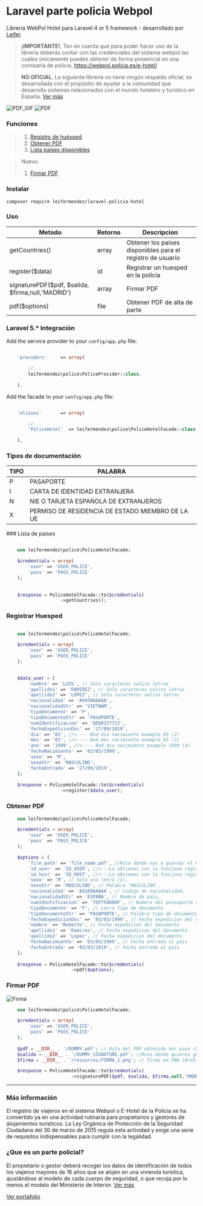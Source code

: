 # Laravel parte policia Webpol 

Libreria WebPol Hotel para Laravel 4 or 5 framework - desarrollado por [Leifer](https://leifermendez.github.io).

 > __¡IMPORTANTE!__,  Ten en cuenta que para poder hacer uso de la librería deberás contar con las credenciales del sistema webpol las cuales únicamente puedes obtener de forma presencial en una comisaria de policia.
 > https://webpol.policia.es/e-hotel/

 > __NO OFICIAL__, La siguiente librería no tiene ningún respaldo oficial, es desarrollada con el propósito de ayudar a la comunidad que desarrolla sistemas relacionados con el mundo hotelero y turístico en España. [Ver màs](#parte_polcial)

![PDF_GIF](https://github.com/leifermendez/laravel-policia-hotel/blob/master/example/documentation/vista_previa.gif?raw=true)
![PDF](https://github.com/leifermendez/laravel-policia-hotel/blob/master/example/documentation/vista_previa.png?raw=true)

### Funciones

 > 1. [Registro de huésped](#registrar_huesped)
 > 2. [Obtener PDF](#obtener_pdf)
 > 2. [Lista países disponibles](#lista_paises)

 > Nuevo:
 > 1. [Firmar PDF](#firmar_pdf)


### Instalar


```
composer require leifermendez/laravel-policia-hotel
```

### Uso


| Metodo                |  Retorno    | Descripcion                                                       |
|-----------------------|-------------------|-------------------------------------------------------------------|
| getCountries()         |  array       | Obtener los paises disponibles para el registro de usuario                |
| register($data)       |  id            | Registrar un huesped en la policia                     |
| signaturePDF($pdf, $salida, $firma,null,'MADRID')       |  array            | Firmar PDF                   |
| pdf($options)       |  file            | Obtener PDF de alta de parte                                  |


### Laravel 5.* Integración

Add the service provider to your `config/app.php` file:

```php

    'providers'     => array(

        //...
        leifermendez\police\PoliceProvider::class,

    ),

```

Add the facade to your `config/app.php` file:

```php

    'aliases'       => array(

        //...
        'PoliceHotel'  => leifermendez\police\PoliceHotelFacade::class,

    ),

```

### Tipos de documentación

| TIPO                    | PALABRA                                                       |
|-------------------------|-------------------------------------------------------------------|
| P            | PASAPORTE               
| I      |  CARTA DE IDENTIDAD EXTRANJERA                              
| N        |  NIE O TARJETA ESPAÑOLA DE EXTRANJEROS                                           
| X| PERMISO DE RESIDENCIA DE ESTADO MIEMBRO DE LA UE|



###<a name="lista_paises"></a> Lista de países


```php

    use leifermendez\police\PoliceHotelFacade;

    $credentials = array(
        'user' => 'USER_POLICE',
        'pass' => 'PASS_POLICE'
    ); 
   
    
    $response = PoliceHotelFacade::to($credentials)
                    ->getCountries();


```


### <a name="registrar_huesped"></a>  Registrar Huesped

```php

    use leifermendez\police\PoliceHotelFacade;

    $credentials = array(
        'user' => 'USER_POLICE',
        'pass' => 'PASS_POLICE'
    ); 
   

    $data_user = [
        'nombre' => 'LUIS', // Solo caracteres valiso letras
        'apellido1' => 'RAMIREZ', // Solo caracteres valiso letras
        'apellido2' => 'LOPEZ', // Solo caracteres valiso letras
        'nacionalidad' => 'A9430AAAAA',
        'nacionalidadStr' => 'VIETNAM',
        'tipoDocumento' => 'P',
        'tipoDocumentoStr' => 'PASAPORTE',
        'numIdentificacion' => 'QDQ015771J',
        'fechaExpedicionDoc' => '27/09/2019',
        'dia' => '03', //<---- Bod dia nacimiento example 03 (2)
        'mes' => '03', //<---- Bod mes nacimiento example 03 (2)
        'ano' => '1999', //<---- Bod dia nacimiento example 1999 (4)
        'fechaNacimiento' => '03/03/1999',
        'sexo' => 'M',
        'sexoStr' => 'MASCULINO',
        'fechaEntrada' => '27/09/2019',
    ];
    
    $response = PoliceHotelFacade::to($credentials)
                    ->register($data_user);


```

### <a name="obtener_pdf"></a> Obtener PDF

```php
    use leifermendez\police\PoliceHotelFacade;

    $credentials = array(
        'user' => 'USER_POLICE',
        'pass' => 'PASS_POLICE'
    ); 

    $options = [
        'file_path' => 'file_name.pdf', //Ruta donde vas a guardar el PDF
        'id_user' => 'ID_USER', //<---Lo obtienes con la funciona register()
        'id_host' => 'ID_HOST', //<---Lo obtienes con la funciona register()
        'sexo' => 'M', // Solo una letra (1),
        'sexoStr' => 'MASCULINO', // Palabra 'MASCULINO',
        'nacionalidad' => 'A9109AAAAA', // Codigo de nacionalidad,
        'nacionalidadStr' => 'ESPAÑA', // Nombre de pais,
        'numIdentificacion' => 'TEP758880F', // Numero del passaporte o nie ,etc
        'tipoDocumento' => 'P', // Letra tipo de documento
        'tipoDocumentoStr' => 'PASAPORTE', // Palabra tipo de documento
        'fechaExpedicionDoc' => '03/03/1999', // Fecha expedicion del documento
        'nombre' => 'Roberto', // Fecha expedicion del documento
        'apellido1' => 'Ramirez', // Fecha expedicion del documento
        'apellido2' => 'Lopez', // Fecha expedicion del documento
        'fechaNacimiento' => '03/03/1999', // Fecha entrada al pais
        'fechaEntrada' => '03/03/2019', // Fecha entrada al pais
    ];
    
    $response = PoliceHotelFacade::to($credentials)
                        ->pdf($options);

```

### <a name="firmar_pdf"></a> Firmar PDF

![Firma](https://github.com/leifermendez/laravel-policia-hotel/blob/master/example/documentation/firma.png?raw=true)

```php
    use leifermendez\police\PoliceHotelFacade;

    $credentials = array(
        'user' => 'USER_POLICE',
        'pass' => 'PASS_POLICE'
    ); 
    
    $pdf = __DIR__ . '/DUMMY.pdf'; // Ruta del PDF obtenido Ver paso (Obtener PDF)
    $salida = __DIR__ . '/DUMMY_SIGNATURE.pdf'; //Ruta donde quieres guardar el nuevo PDF firmado
    $firma = __DIR__ . '/resources/FIRMA_1.png'; // Firma en PNG (Archivo de imagen PNG)

    $response = PoliceHotelFacade::to($credentials)
                        ->signaturePDF($pdf, $salida, $firma,null,'MADRID');

```

---

### Más información

El registro de viajeros en el sistema Webpol  o E-Hotel de la Policía se ha convertido ya en una actividad rutinaria para propietarios y gestores de alojamientos turísticos. La Ley Orgánica de Protección de la Seguridad Ciudadana del 30 de marzo de 2015 regula esta actividad y exige una serie de requisitos indispensables para cumplir con la legalidad.


### <a name="parte_polcial"></a> ¿Que es un parte policial?
El propietario o gestor deberá recoger los datos de identificación de todos los viajeros mayores de 16 años que se alojen en una vivienda turística, ajustándose al modelo de cada cuerpo de seguridad, o que recoja por lo menos el modelo del Ministerio de Interior.
[Ver más](http://www.interior.gob.es/web/servicios-al-ciudadano/seguridad/libro-registro-de-viajeros/comunicacion-de-datos-a-las-dependencias-policial)

[Ver portafolio](https://leifermendez.github.io)